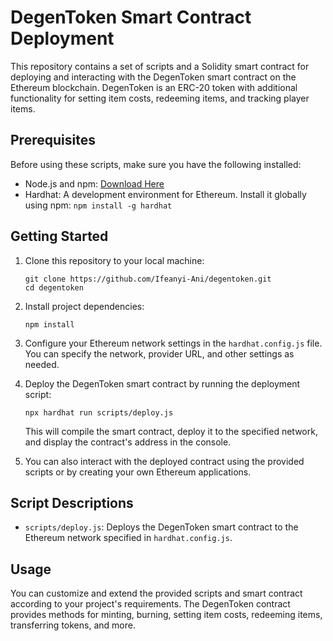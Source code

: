 # DegenToken Smart Contract Deployment

This repository contains a set of scripts and a Solidity smart contract for deploying and interacting with the DegenToken smart contract on the Ethereum blockchain. DegenToken is an ERC-20 token with additional functionality for setting item costs, redeeming items, and tracking player items.

## Prerequisites

Before using these scripts, make sure you have the following installed:

- Node.js and npm: [Download Here](https://nodejs.org/)
- Hardhat: A development environment for Ethereum. Install it globally using npm: `npm install -g hardhat`

## Getting Started

1. Clone this repository to your local machine:

   ```
   git clone https://github.com/Ifeanyi-Ani/degentoken.git
   cd degentoken
   ```

2. Install project dependencies:

   ```
   npm install
   ```

3. Configure your Ethereum network settings in the `hardhat.config.js` file. You can specify the network, provider URL, and other settings as needed.

4. Deploy the DegenToken smart contract by running the deployment script:

   ```
   npx hardhat run scripts/deploy.js
   ```

   This will compile the smart contract, deploy it to the specified network, and display the contract's address in the console.

5. You can also interact with the deployed contract using the provided scripts or by creating your own Ethereum applications.

## Script Descriptions

- `scripts/deploy.js`: Deploys the DegenToken smart contract to the Ethereum network specified in `hardhat.config.js`.

## Usage

You can customize and extend the provided scripts and smart contract according to your project's requirements. The DegenToken contract provides methods for minting, burning, setting item costs, redeeming items, transferring tokens, and more.
